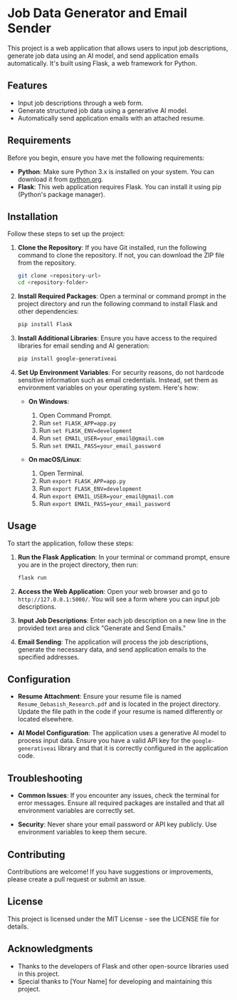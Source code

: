 
# Job Data Generator and Email Sender

This project is a web application that allows users to input job descriptions, generate job data using an AI model, and send application emails automatically. It's built using Flask, a web framework for Python.

## Features

- Input job descriptions through a web form.
- Generate structured job data using a generative AI model.
- Automatically send application emails with an attached resume.

## Requirements

Before you begin, ensure you have met the following requirements:

- **Python**: Make sure Python 3.x is installed on your system. You can download it from [python.org](https://www.python.org/).
- **Flask**: This web application requires Flask. You can install it using pip (Python's package manager).

## Installation

Follow these steps to set up the project:

1. **Clone the Repository**: If you have Git installed, run the following command to clone the repository. If not, you can download the ZIP file from the repository.

   ```bash
   git clone <repository-url>
   cd <repository-folder>
   ```

2. **Install Required Packages**: Open a terminal or command prompt in the project directory and run the following command to install Flask and other dependencies:

   ```bash
   pip install Flask
   ```

3. **Install Additional Libraries**: Ensure you have access to the required libraries for email sending and AI generation:

   ```bash
   pip install google-generativeai
   ```

4. **Set Up Environment Variables**: For security reasons, do not hardcode sensitive information such as email credentials. Instead, set them as environment variables on your operating system. Here's how:

   - **On Windows**:
     1. Open Command Prompt.
     2. Run `set FLASK_APP=app.py`
     3. Run `set FLASK_ENV=development`
     4. Run `set EMAIL_USER=your_email@gmail.com`
     5. Run `set EMAIL_PASS=your_email_password`

   - **On macOS/Linux**:
     1. Open Terminal.
     2. Run `export FLASK_APP=app.py`
     3. Run `export FLASK_ENV=development`
     4. Run `export EMAIL_USER=your_email@gmail.com`
     5. Run `export EMAIL_PASS=your_email_password`

## Usage

To start the application, follow these steps:

1. **Run the Flask Application**: In your terminal or command prompt, ensure you are in the project directory, then run:

   ```bash
   flask run
   ```

2. **Access the Web Application**: Open your web browser and go to `http://127.0.0.1:5000/`. You will see a form where you can input job descriptions.

3. **Input Job Descriptions**: Enter each job description on a new line in the provided text area and click "Generate and Send Emails."

4. **Email Sending**: The application will process the job descriptions, generate the necessary data, and send application emails to the specified addresses.

## Configuration

- **Resume Attachment**: Ensure your resume file is named `Resume_Debasish_Research.pdf` and is located in the project directory. Update the file path in the code if your resume is named differently or located elsewhere.

- **AI Model Configuration**: The application uses a generative AI model to process input data. Ensure you have a valid API key for the `google-generativeai` library and that it is correctly configured in the application code.

## Troubleshooting

- **Common Issues**: If you encounter any issues, check the terminal for error messages. Ensure all required packages are installed and that all environment variables are correctly set.

- **Security**: Never share your email password or API key publicly. Use environment variables to keep them secure.

## Contributing

Contributions are welcome! If you have suggestions or improvements, please create a pull request or submit an issue.

## License

This project is licensed under the MIT License - see the LICENSE file for details.

## Acknowledgments

- Thanks to the developers of Flask and other open-source libraries used in this project.
- Special thanks to [Your Name] for developing and maintaining this project.

